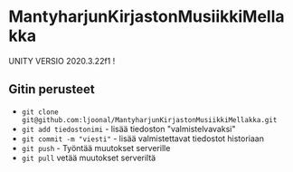 # MantyharjunKirjastonMusiikkiMellakka

UNITY VERSIO 2020.3.22f1 !

## Gitin perusteet

- `git clone git@github.com:ljoonal/MantyharjunKirjastonMusiikkiMellakka.git`
- `git add tiedostonimi` - lisää tiedoston "valmistelvavaksi"
- `git commit -m "viesti"` - lisää valmistettavat tiedostot historiaan
- `git push` - Työntää muutokset serverille
- `git pull` vetää muutokset serveriltä
